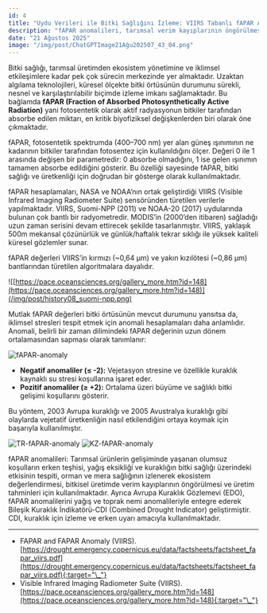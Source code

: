 ```yaml
---
id: 4
title: "Uydu Verileri ile Bitki Sağlığını İzleme: VIIRS Tabanlı fAPAR Anomali Analizi"
description: "fAPAR anomalileri, tarımsal verim kayıplarının öngörülmesi, ekosistem sağlığının değerlendirilmesi ve kuraklık erken uyarı sistemlerinde kritik rol oynamaktadır."
date: "21 Ağustos 2025"
image: "/img/post/ChatGPTImage21Ağu202507_43_04.png"
---
```


Bitki sağlığı, tarımsal üretimden ekosistem yönetimine ve iklimsel etkileşimlere kadar pek çok sürecin merkezinde yer almaktadır. Uzaktan algılama teknolojileri, küresel ölçekte bitki örtüsünün durumunu sürekli, nesnel ve karşılaştırılabilir biçimde izleme imkanı sağlamaktadır. Bu bağlamda **fAPAR (Fraction of Absorbed Photosynthetically Active Radiation)** yani fotosentetik olarak aktif radyasyonun bitkiler tarafından absorbe edilen miktarı, en kritik biyofiziksel değişkenlerden biri olarak öne çıkmaktadır.

fAPAR, fotosentetik spektrumda (400–700 nm) yer alan güneş ışınımının ne kadarının bitkiler tarafından fotosentez için kullanıldığını ölçer. Değeri 0 ile 1 arasında değişen bir parametredir: 0 absorbe olmadığını, 1 ise gelen ışınımın tamamen absorbe edildiğini gösterir. Bu özelliği sayesinde fAPAR, bitki sağlığı ve üretkenliği için doğrudan bir gösterge olarak kullanılmaktadır.

fAPAR hesaplamaları, NASA ve NOAA’nın ortak geliştirdiği VIIRS (Visible Infrared Imaging Radiometer Suite) sensöründen türetilen verilerle yapılmaktadır. VIIRS, Suomi-NPP (2011) ve NOAA-20 (2017) uydularında bulunan çok bantlı bir radyometredir. MODIS’in (2000’den itibaren) sağladığı uzun zaman serisini devam ettirecek şekilde tasarlanmıştır. VIIRS, yaklaşık 500m mekansal çözünürlük ve günlük/haftalık tekrar sıklığı ile yüksek kaliteli küresel gözlemler sunar.

fAPAR değerleri VIIRS’in kırmızı (~0,64 µm) ve yakın kızılötesi (~0,86 µm) bantlarından türetilen algoritmalara dayalıdır.

![[https://pace.oceansciences.org/gallery_more.htm?id=148](https://pace.oceansciences.org/gallery_more.htm?id=148)](/img/post/history08_suomi-npp.png)


Mutlak fAPAR değerleri bitki örtüsünün mevcut durumunu yansıtsa da, iklimsel stresleri tespit etmek için anomali hesaplamaları daha anlamlıdır. Anomali, belirli bir zaman dilimindeki fAPAR değerinin uzun dönem ortalamasından sapması olarak tanımlanır:

![fAPAR-anomaly](/img/post/EkranResmi2025-08-2106.38.17.png "fAPAR-anomaly")

- **Negatif anomaliler (≤ -2):** Vejetasyon stresine ve özellikle kuraklık kaynaklı su stresi koşullarına işaret eder.
- **Pozitif anomaliler (≥ +2):** Ortalama üzeri büyüme ve sağlıklı bitki gelişimi koşullarını gösterir.

Bu yöntem, 2003 Avrupa kuraklığı ve 2005 Avustralya kuraklığı gibi olaylarda vejetatif üretkenliğin nasıl etkilendiğini ortaya koymak için başarıyla kullanılmıştır.

![TR-fAPAR-anomaly](/img/post/EkranResmi2025-08-2106.55.14.png "TR-fAPAR-anomaly")
![KZ-fAPAR-anomaly](/img/post/EkranResmi2025-08-2106.56.28.png "KZ-fAPAR-anomaly")

fAPAR anomalileri: Tarımsal ürünlerin gelişiminde yaşanan olumsuz koşulların erken teşhisi, yağış eksikliği ve kuraklığın bitki sağlığı üzerindeki etkisinin tespiti, orman ve mera sağlığının izlenerek ekosistem değerlendirmesi, bitkisel üretimde verim kayıplarının öngörülmesi ve üretim tahminleri için kullanılmaktadır. Ayrıca Avrupa Kuraklık Gözlemevi (EDO), fAPAR anomalilerini yağış ve toprak nemi anomalileriyle entegre ederek Bileşik Kuraklık İndikatörü-CDI (Combined Drought Indicator) geliştirmiştir. CDI, kuraklık için izleme ve erken uyarı amacıyla kullanılmaktadır.

---

- FAPAR and FAPAR Anomaly (VIIRS). [https://drought.emergency.copernicus.eu/data/factsheets/factsheet_fapar_viirs.pdf](https://drought.emergency.copernicus.eu/data/factsheets/factsheet_fapar_viirs.pdf){:target="\_"}
- Visible Infrared Imaging Radiometer Suite (VIIRS). [https://pace.oceansciences.org/gallery_more.htm?id=148](https://pace.oceansciences.org/gallery_more.htm?id=148){:target="\_"}
